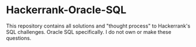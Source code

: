 # Hackerrank-Oracle-SQL

This repository contains all solutions and "thought process" to Hackerrank's SQL challenges. Oracle SQL specifically.
I do not own or make these questions.

